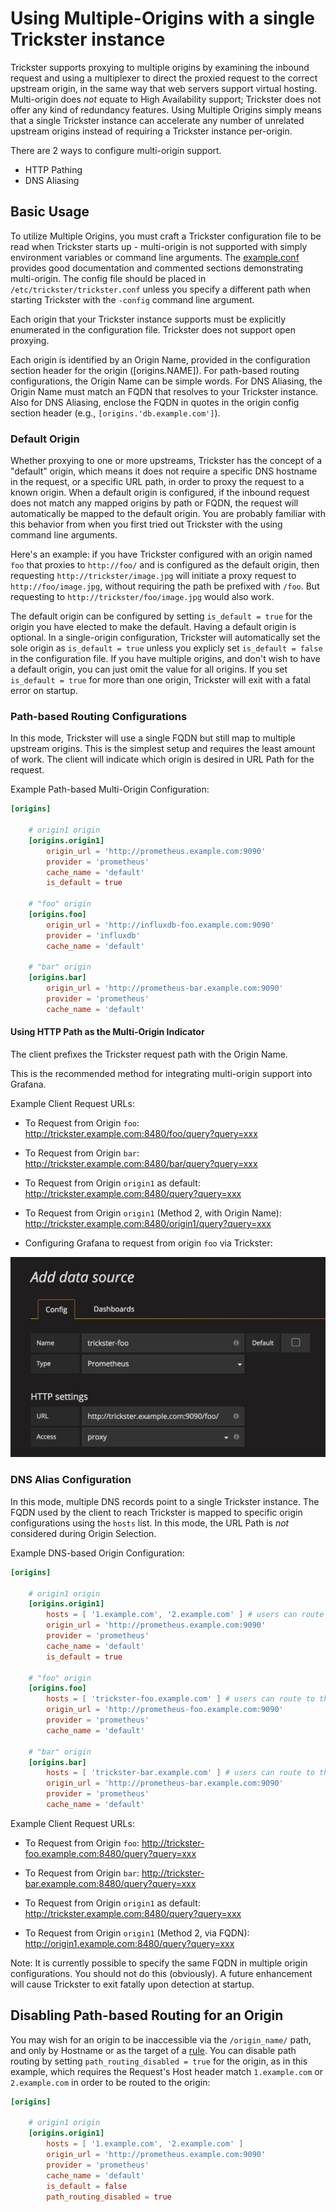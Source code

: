 # Using Multiple-Origins with a single Trickster instance

Trickster supports proxying to multiple origins by examining the inbound request and using a multiplexer to direct the proxied request to the correct upstream origin, in the same way that web servers support virtual hosting. Multi-origin does _not_ equate to High Availability support; Trickster does not offer any kind of redundancy features. Using Multiple Origins simply means that a single Trickster instance can accelerate any number of unrelated upstream origins instead of requiring a Trickster instance per-origin.

There are 2 ways to configure multi-origin support.

* HTTP Pathing
* DNS Aliasing

## Basic Usage

To utilize Multiple Origins, you must craft a Trickster configuration file to be read when Trickster starts up - multi-origin is not supported with simply environment variables or command line arguments. The [example.conf](../cmd/trickster/conf/example.conf) provides good documentation and commented sections demonstrating multi-origin. The config file should be placed in `/etc/trickster/trickster.conf` unless you specify a different path when starting Trickster with the `-config` command line argument.

Each origin that your Trickster instance supports must be explicitly enumerated in the configuration file. Trickster does not support open proxying.

Each origin is identified by an Origin Name, provided in the configuration section header for the origin ([origins.NAME]). For path-based routing configurations, the Origin Name can be simple words. For DNS Aliasing, the Origin Name must match an FQDN that resolves to your Trickster instance. Also for DNS Aliasing, enclose the FQDN in quotes in the origin config section header (e.g., `[origins.'db.example.com']`).

### Default Origin

Whether proxying to one or more upstreams, Trickster has the concept of a "default" origin, which means it does not require a specific DNS hostname in the request, or a specific URL path, in order to proxy the request to a known origin. When a default origin is configured, if the inbound request does not match any mapped origins by path or FQDN, the request will automatically be mapped to the default origin. You are probably familiar with this behavior from when you first tried out Trickster with the using command line arguments.

Here's an example: if you have Trickster configured with an origin named `foo` that proxies to `http://foo/` and is configured as the default origin, then requesting `http://trickster/image.jpg` will initiate a proxy request to `http://foo/image.jpg`, without requiring the path be prefixed with `/foo`. But requesting to `http://trickster/foo/image.jpg` would also work.

The default origin can be configured by setting `is_default = true` for the origin you have elected to make the default.  Having a default origin is optional. In a single-origin configuration, Trickster will automatically set the sole origin as `is_default = true` unless you explicly set `is_default = false` in the configuration file. If you have multiple origins, and don't wish to have a default origin, you can just omit the value for all origins. If you set `is_default = true` for more than one origin, Trickster will exit with a fatal error on startup.

### Path-based Routing Configurations

In this mode, Trickster will use a single FQDN but still map to multiple upstream origins. This is the simplest setup and requires the least amount of work. The client will indicate which origin is desired in URL Path for the request.

Example Path-based Multi-Origin Configuration:

```toml
[origins]

    # origin1 origin
    [origins.origin1]
        origin_url = 'http://prometheus.example.com:9090'
        provider = 'prometheus'
        cache_name = 'default'
        is_default = true

    # "foo" origin
    [origins.foo]
        origin_url = 'http://influxdb-foo.example.com:9090'
        provider = 'influxdb'
        cache_name = 'default'

    # "bar" origin
    [origins.bar]
        origin_url = 'http://prometheus-bar.example.com:9090'
        provider = 'prometheus'
        cache_name = 'default'
```

#### Using HTTP Path as the Multi-Origin Indicator

The client prefixes the Trickster request path with the Origin Name.

This is the recommended method for integrating multi-origin support into Grafana.

Example Client Request URLs:

* To Request from Origin `foo`: <http://trickster.example.com:8480/foo/query?query=xxx>

* To Request from Origin `bar`: <http://trickster.example.com:8480/bar/query?query=xxx>

* To Request from Origin `origin1` as default: <http://trickster.example.com:8480/query?query=xxx>

* To Request from Origin `origin1` (Method 2, with Origin Name): <http://trickster.example.com:8480/origin1/query?query=xxx>

* Configuring Grafana to request from origin `foo` via Trickster:

<img src="./images/grafana-path-origin.png" width=610 />

### DNS Alias Configuration

In this mode, multiple DNS records point to a single Trickster instance. The FQDN used by the client to reach Trickster is mapped to specific origin configurations using the `hosts` list. In this mode, the URL Path is _not_ considered during Origin Selection.

Example DNS-based Origin Configuration:

```toml
[origins]

    # origin1 origin
    [origins.origin1]
        hosts = [ '1.example.com', '2.example.com' ] # users can route to this origin via these FQDNs, or via `/origin1`
        origin_url = 'http://prometheus.example.com:9090'
        provider = 'prometheus'
        cache_name = 'default'
        is_default = true

    # "foo" origin
    [origins.foo]
        hosts = [ 'trickster-foo.example.com' ] # users can route to this origin via these FQDNs, or via `/foo`
        origin_url = 'http://prometheus-foo.example.com:9090'
        provider = 'prometheus'
        cache_name = 'default'

    # "bar" origin
    [origins.bar]
        hosts = [ 'trickster-bar.example.com' ] # users can route to this origin via these FQDNs, or via `/bar`
        origin_url = 'http://prometheus-bar.example.com:9090'
        provider = 'prometheus'
        cache_name = 'default'

```

Example Client Request URLs:

* To Request from Origin `foo`: <http://trickster-foo.example.com:8480/query?query=xxx>

* To Request from Origin `bar`: <http://trickster-bar.example.com:8480/query?query=xxx>

* To Request from Origin `origin1` as default: <http://trickster.example.com:8480/query?query=xxx>

* To Request from Origin `origin1` (Method 2, via FQDN): <http://origin1.example.com:8480/query?query=xxx>

Note: It is currently possible to specify the same FQDN in multiple origin configurations. You should not do this (obviously). A future enhancement will cause Trickster to exit fatally upon detection at startup.

## Disabling Path-based Routing for an Origin

You may wish for an origin to be inaccessible via the `/origin_name/` path, and only by Hostname or as the target of a [rule](./rule.md). You can disable path routing by setting `path_routing_disabled = true` for the origin, as in this example, which requires the Request's Host header match `1.example.com` or `2.example.com` in order to be routed to the origin:

```toml
[origins]

    # origin1 origin
    [origins.origin1]
        hosts = [ '1.example.com', '2.example.com' ]
        origin_url = 'http://prometheus.example.com:9090'
        provider = 'prometheus'
        cache_name = 'default'
        is_default = false
        path_routing_disabled = true
```
